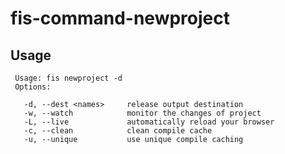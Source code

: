 # fis-command-newproject

## Usage

     Usage: fis newproject -d
     Options:

       -d, --dest <names>     release output destination
       -w, --watch            monitor the changes of project
       -L, --live             automatically reload your browser
       -c, --clean            clean compile cache
       -u, --unique           use unique compile caching
